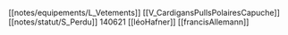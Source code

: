 [[notes/equipements/L_Vetements]] [[V_CardigansPullsPolairesCapuche]] [[notes/statut/S_Perdu]]
140621 [[léoHafner]]
[[francisAllemann]]